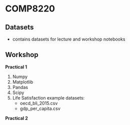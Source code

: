 # COMP8220
## Datasets
* contains datasets for lecture and workshop notebooks

## Workshop
__Practical 1__
1. Numpy
2. Matplotlib
3. Pandas
4. Scipy
5. Life Satisfaction example
  datasets:
    * oecd_bli_2015.csv
    * gdp_per_capita.csv
    
 __Practical 2__
